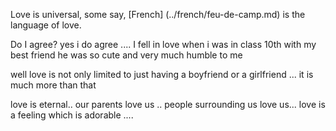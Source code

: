 Love is universal, some say, [French] (../french/feu-de-camp.md) is the language of love. 

Do I agree?
yes i do agree ....
I fell in love when i was in class 10th with my best friend 
he was so cute and very much humble to me


well love is not only limited to just having a boyfriend or a girlfriend ...
it is much more than that

love is eternal..
our parents love us ..
people surrounding us love us...
love is a feeling which is adorable ....
